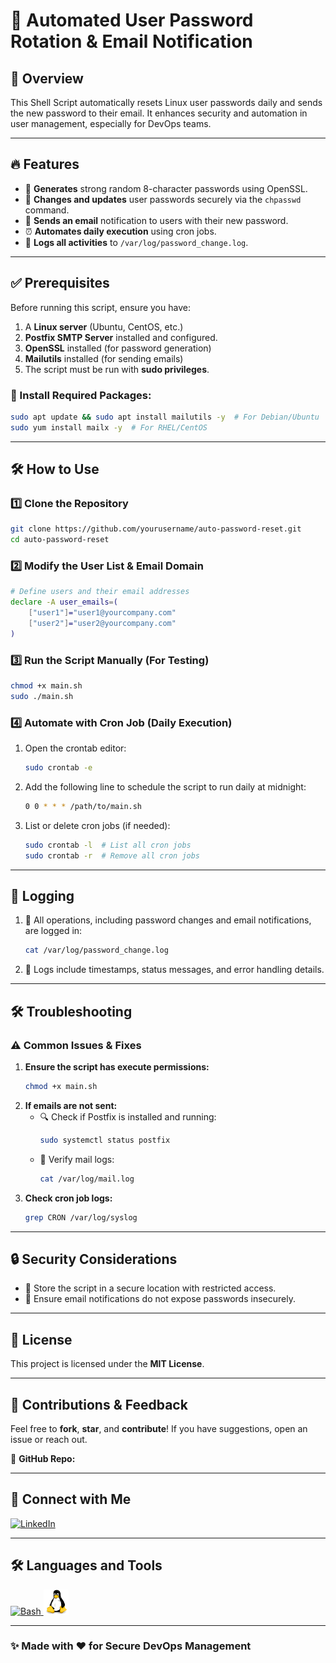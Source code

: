 # 🚀 Automated User Password Rotation & Email Notification

## 📌 Overview
This Shell Script automatically resets Linux user passwords daily and sends the new password to their email. It enhances security and automation in user management, especially for DevOps teams.

---

## 🔥 Features
- 🔑 **Generates** strong random 8-character passwords using OpenSSL.
- 🔄 **Changes and updates** user passwords securely via the `chpasswd` command.
- 📧 **Sends an email** notification to users with their new password.
- ⏰ **Automates daily execution** using cron jobs.
- 📝 **Logs all activities** to `/var/log/password_change.log`.

---

## ✅ Prerequisites
Before running this script, ensure you have:

1. A **Linux server** (Ubuntu, CentOS, etc.)
2. **Postfix SMTP Server** installed and configured.
3. **OpenSSL** installed (for password generation)
4. **Mailutils** installed (for sending emails)
5. The script must be run with **sudo privileges**.

### 📌 Install Required Packages:
```sh
sudo apt update && sudo apt install mailutils -y  # For Debian/Ubuntu
sudo yum install mailx -y  # For RHEL/CentOS
```

---

## 🛠️ How to Use

### 1️⃣ Clone the Repository
```sh
git clone https://github.com/yourusername/auto-password-reset.git
cd auto-password-reset
```

### 2️⃣ Modify the User List & Email Domain
```sh
# Define users and their email addresses
declare -A user_emails=(
    ["user1"]="user1@yourcompany.com"
    ["user2"]="user2@yourcompany.com"
)
```

### 3️⃣ Run the Script Manually (For Testing)
```sh
chmod +x main.sh
sudo ./main.sh
```

### 4️⃣ Automate with Cron Job (Daily Execution)
1. Open the crontab editor:
   ```sh
   sudo crontab -e
   ```
2. Add the following line to schedule the script to run daily at midnight:
   ```sh
   0 0 * * * /path/to/main.sh
   ```
3. List or delete cron jobs (if needed):
   ```sh
   sudo crontab -l  # List all cron jobs
   sudo crontab -r  # Remove all cron jobs
   ```

---

## 📜 Logging
1. 📝 All operations, including password changes and email notifications, are logged in:
   ```sh
   cat /var/log/password_change.log
   ```
2. 📌 Logs include timestamps, status messages, and error handling details.

---

## 🛠 Troubleshooting

### ⚠️ Common Issues & Fixes
1. **Ensure the script has execute permissions:**
   ```sh
   chmod +x main.sh
   ```
2. **If emails are not sent:**
   - 🔍 Check if Postfix is installed and running:
     ```sh
     sudo systemctl status postfix
     ```
   - 📨 Verify mail logs:
     ```sh
     cat /var/log/mail.log
     ```
3. **Check cron job logs:**
   ```sh
   grep CRON /var/log/syslog
   ```

---

## 🔒 Security Considerations
- 🔐 Store the script in a secure location with restricted access.
- 🚨 Ensure email notifications do not expose passwords insecurely.

---

## 📜 License

This project is licensed under the **MIT License**.

---

## 📩 Contributions **& Feedback**

Feel free to **fork**, **star**, and **contribute**! If you have suggestions, open an issue or reach out.

🔗 **GitHub Repo:** [](https://github.com/h8815/auto-password-shell-script.git)

---

## 🔗 Connect with Me
<a href="https://www.linkedin.com/in/himanshu-solanki81815" target="_blank">
  <img src="https://raw.githubusercontent.com/rahuldkjain/github-profile-readme-generator/master/src/images/icons/Social/linked-in-alt.svg" alt="LinkedIn" width="24" height="24"/>
</a>

---

## 🛠 Languages and Tools
<p align="left"> 
  <a href="https://www.gnu.org/software/bash/" target="_blank"> 
    <img src="https://www.vectorlogo.zone/logos/gnu_bash/gnu_bash-icon.svg" alt="Bash" width="40" height="40"/> 
  </a> 
  <a href="https://www.linux.org/" target="_blank"> 
    <img src="https://raw.githubusercontent.com/devicons/devicon/master/icons/linux/linux-original.svg" alt="Linux" width="40" height="40"/> 
  </a> 
</p>

---
### ✨ **Made with ❤️ for Secure DevOps Management**



